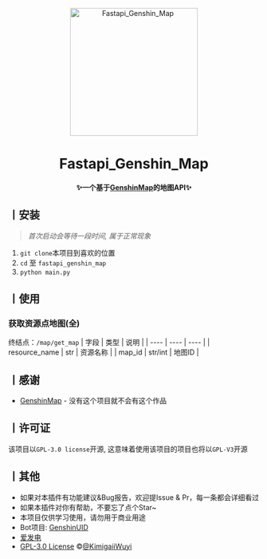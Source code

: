 <p align="center">
  <a href="https://github.com/KimigaiiWuyi/GenshinUID/"><img src="https://s2.loli.net/2022/01/31/kwCIl3cF1Z2GxnR.png" width="256" height="256" alt="Fastapi_Genshin_Map"></a>
</p>
<h1 align = "center">Fastapi_Genshin_Map</h1>
<h4 align = "center">✨一个基于<a href="https://github.com/MingxuanGame/GenshinMap" target="_blank">GenshinMap</a>的地图API✨</h4>

## 丨安装

> *首次启动会等待一段时间, 属于正常现象*
1. `git clone`本项目到喜欢的位置
2. `cd` 至 `fastapi_genshin_map`
3. `python main.py`

## 丨使用

### 获取资源点地图(全)
终结点：`/map/get_map`
|  字段   | 类型  | 说明  |
|  ----  | ----  | ----  |
| resource_name  | str | 资源名称 |
| map_id  | str/int | 地图ID |

## 丨感谢

- [GenshinMap](https://github.com/MingxuanGame/GenshinMap) - 没有这个项目就不会有这个作品

## 丨许可证

该项目以`GPL-3.0 license`开源, 这意味着使用该项目的项目也将以`GPL-V3`开源

## 丨其他

+ 如果对本插件有功能建议&Bug报告，欢迎提Issue & Pr，每一条都会详细看过
+ 如果本插件对你有帮助，不要忘了点个Star~
+ 本项目仅供学习使用，请勿用于商业用途
+ Bot项目: [GenshinUID](https://github.com/KimigaiiWuyi/GenshinUID)
+ [爱发电](https://afdian.net/@KimigaiiWuyi)
+ [GPL-3.0 License](https://github.com/KimigaiiWuyi/GenshinUID/blob/main/LICENSE) ©[@KimigaiiWuyi](https://github.com/KimigaiiWuyi)
